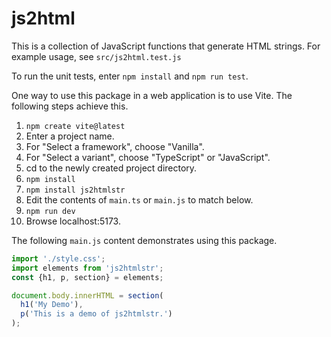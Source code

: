 # js2html

This is a collection of JavaScript functions that generate HTML strings.
For example usage, see `src/js2html.test.js`

To run the unit tests, enter `npm install` and `npm run test`.

One way to use this package in a web application is to use Vite.
The following steps achieve this.

1. `npm create vite@latest`
1. Enter a project name.
1. For "Select a framework", choose "Vanilla".
1. For "Select a variant", choose "TypeScript" or "JavaScript".
1. cd to the newly created project directory.
1. `npm install`
1. `npm install js2htmlstr`
1. Edit the contents of `main.ts` or `main.js` to match below.
1. `npm run dev`
1. Browse localhost:5173.

The following `main.js` content demonstrates using this package.

```js
import './style.css';
import elements from 'js2htmlstr';
const {h1, p, section} = elements;

document.body.innerHTML = section(
  h1('My Demo'),
  p('This is a demo of js2htmlstr.')
);
```
